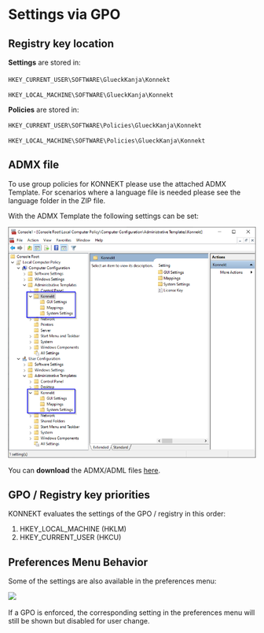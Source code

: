 # Settings via GPO

## Registry key location

**Settings** are stored in:\
\
`HKEY_CURRENT_USER\SOFTWARE\GlueckKanja\Konnekt`

`HKEY_LOCAL_MACHINE\SOFTWARE\GlueckKanja\Konnekt`

**Policies** are stored in:

`HKEY_CURRENT_USER\SOFTWARE\Policies\GlueckKanja\Konnekt`

`HKEY_LOCAL_MACHINE\SOFTWARE\Policies\GlueckKanja\Konnekt`

## ADMX file

To use group policies for KONNEKT please use the attached ADMX Template. For scenarios where a language file is needed please see the language folder in the ZIP file.

With the ADMX Template the following settings can be set:

![](<../../.gitbook/assets/image (44).png>)

You can **download** the ADMX/ADML files [here](./#admx-adml-files).

## **GPO / Registry key priorities**

KONNEKT evaluates the settings of the GPO / registry in this order:

1. HKEY\_LOCAL\_MACHINE (HKLM)
2. HKEY\_CURRENT\_USER (HKCU)

## Preferences Menu Behavior

Some of the settings are also available in the preferences menu:

![](<../../.gitbook/assets/2022-08-02 15\_37\_07-Window.png>)

If a GPO is enforced, the corresponding setting in the preferences menu will still be shown but disabled for user change.
